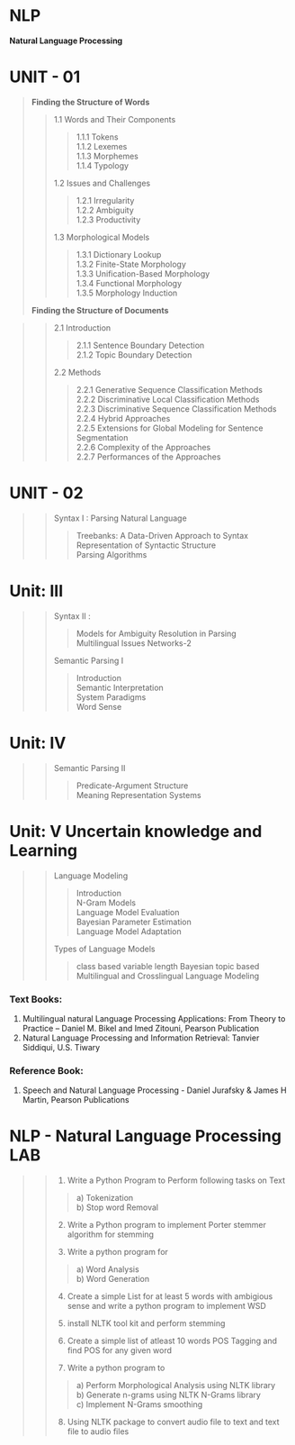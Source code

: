 # NLP
<b>Natural Language Processing</b>

# UNIT - 01
> <b> Finding the Structure of Words </b>
> 
>> 1.1 Words and Their Components
>> 
>>> 1.1.1 Tokens<br/>
>>> 1.1.2 Lexemes<br/>
>>> 1.1.3 Morphemes<br/>
>>> 1.1.4 Typology
>>> 
>> 1.2 Issues and Challenges
>> 
>>> 1.2.1 Irregularity<br/>
>>> 1.2.2 Ambiguity<br/>
>>> 1.2.3 Productivity
>>> 
>> 1.3 Morphological Models
>> 
>>> 1.3.1 Dictionary Lookup<br/>
>>> 1.3.2 Finite-State Morphology<br/>
>>> 1.3.3 Unification-Based Morphology<br/>
>>> 1.3.4 Functional Morphology<br/>
>>> 1.3.5 Morphology Induction<br/>
>
> <b>Finding the Structure of Documents</b>

>> 2.1 Introduction
>>> 2.1.1 Sentence Boundary Detection<br/>
>>> 2.1.2 Topic Boundary Detection<br/>
>>
>> 2.2 Methods
>>
>>> 2.2.1 Generative Sequence Classification Methods<br/>
>>> 2.2.2 Discriminative Local Classification Methods<br/>
>>> 2.2.3 Discriminative Sequence Classification Methods<br/>
>>> 2.2.4 Hybrid Approaches<br/>
>>> 2.2.5 Extensions for Global Modeling for Sentence Segmentation<br/>
>>> 2.2.6 Complexity of the Approaches<br/>
>>> 2.2.7 Performances of the Approaches<br/>

# UNIT - 02
>> 
>> Syntax I : Parsing Natural Language<br/>
>>> Treebanks: A Data-Driven Approach to Syntax<br/>
>>> Representation of Syntactic Structure<br/>
>>> Parsing Algorithms<br>

# Unit: III <br>
>>
>> Syntax II :
>>> Models for Ambiguity Resolution in Parsing<br>
>>> Multilingual Issues Networks-2<br>
>>
>> Semantic Parsing I<br>
>>> Introduction<br>
>>> Semantic Interpretation<br>
>>> System Paradigms<br>
>>> Word Sense<br>

 # Unit: IV <br>
 >>
 >> Semantic Parsing II</br>
 >>> Predicate-Argument Structure<br>
 >>> Meaning Representation Systems<br>
   
 # Unit: V Uncertain knowledge and Learning<br>
 >>
 >> Language Modeling<br>
 >>> Introduction<br>
 >>> N-Gram Models<br>
 >>> Language Model Evaluation<br>
 >>> Bayesian Parameter Estimation<br>
 >>> Language Model Adaptation<br>
 >>
 >> Types of Language Models<br>
 >>> class based
 >>> variable length
 >>> Bayesian topic based
 >>> Multilingual and Crosslingual Language Modeling

### Text Books: 
1. Multilingual natural Language Processing Applications: From Theory to Practice – Daniel M. Bikel and Imed Zitouni, Pearson Publication 
2. Natural Language Processing and Information Retrieval: Tanvier Siddiqui, U.S. Tiwary 
### Reference Book:
1. Speech and Natural Language Processing - Daniel Jurafsky & James H Martin, Pearson Publications
 

# NLP - Natural Language Processing LAB<br/>
>>
>> 1. Write a Python Program to Perform following tasks on Text
>> 
>>> a) Tokenization<br/>
>>> b) Stop word Removal<br/>
>>
>> 2. Write a Python program to implement Porter stemmer algorithm for stemming<br/>
>>
>> 3. Write a python program for<br/>
>>> a) Word Analysis<br/>
>>> b) Word Generation<br/>
>>
>> 4. Create a simple List for at least 5 words with ambigious sense and write a python program to implement WSD<br/>
>>
>> 5. install NLTK tool kit and perform stemming<br/>
>>
>> 6. Create a simple list of atleast 10 words POS Tagging and find POS for any given word<br/>
>>
>> 7. Write a python program to
>>
>>> a) Perform Morphological Analysis using NLTK library<br/>
>>> b) Generate n-grams using NLTK N-Grams library<br/>
>>> c) Implement N-Grams smoothing<br/>
>>
>> 8. Using NLTK package to convert audio file to text and text file to audio files<br/>
